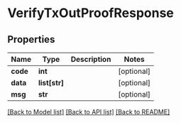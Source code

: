 # VerifyTxOutProofResponse

## Properties
Name | Type | Description | Notes
------------ | ------------- | ------------- | -------------
**code** | **int** |  | [optional] 
**data** | **list[str]** |  | [optional] 
**msg** | **str** |  | [optional] 

[[Back to Model list]](../README.md#documentation-for-models) [[Back to API list]](../README.md#documentation-for-api-endpoints) [[Back to README]](../README.md)

